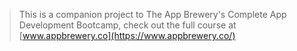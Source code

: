 >This is a companion project to The App Brewery's Complete App Development Bootcamp, check out the full course at [www.appbrewery.co](https://www.appbrewery.co/)
